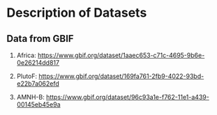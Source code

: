 # Description of Datasets

## Data from GBIF

1. Africa: https://www.gbif.org/dataset/1aaec653-c71c-4695-9b6e-0e26214dd817

2. PlutoF: https://www.gbif.org/dataset/169fa761-2fb9-4022-93bd-e22b7a062efd

3. AMNH-B: https://www.gbif.org/dataset/96c93a1e-f762-11e1-a439-00145eb45e9a


